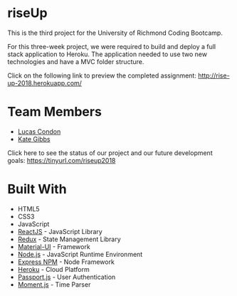 # riseUp

This is the third project for the University of Richmond Coding Bootcamp.

For this three-week project, we were required to build and deploy a full stack application to Heroku. The application needed to use two new technologies and have a MVC folder structure. 

Click on the following link to preview the completed assignment:
http://rise-up-2018.herokuapp.com/ 

# Team Members
* [Lucas Condon](https://github.com/lcondon)
* [Kate Gibbs](https://github.com/gibbsk12)

Click here to see the status of our project and our future development goals:
https://tinyurl.com/riseup2018


# Built With 
* HTML5
* CSS3
* JavaScript 
* [ReactJS](https://reactjs.org/) - JavaScript Library
* [Redux](https://redux.js.org/) - State Management Library
* [Material-UI](https://material-ui.com/) - Framework
* [Node.js](https://nodejs.org/en/) - JavaScript Runtime Environment
* [Express NPM](https://www.npmjs.com/package/express) - Node Framework
* [Heroku](https://heroku.com) - Cloud Platform
* [Passport.js](http://www.passportjs.org/) - User Authentication
* [Moment.js](https://momentjs.com/) - Time Parser 
